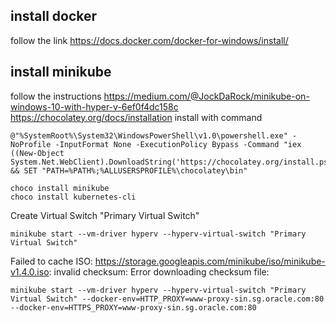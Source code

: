 ## install docker
follow the link https://docs.docker.com/docker-for-windows/install/

## install minikube
follow the instructions https://medium.com/@JockDaRock/minikube-on-windows-10-with-hyper-v-6ef0f4dc158c
https://chocolatey.org/docs/installation
install with command
```
@"%SystemRoot%\System32\WindowsPowerShell\v1.0\powershell.exe" -NoProfile -InputFormat None -ExecutionPolicy Bypass -Command "iex ((New-Object System.Net.WebClient).DownloadString('https://chocolatey.org/install.ps1'))" && SET "PATH=%PATH%;%ALLUSERSPROFILE%\chocolatey\bin"

choco install minikube
choco install kubernetes-cli
```

Create Virtual Switch "Primary Virtual Switch"

`minikube start --vm-driver hyperv --hyperv-virtual-switch "Primary Virtual Switch" `

 Failed to cache ISO: https://storage.googleapis.com/minikube/iso/minikube-v1.4.0.iso: invalid checksum: Error downloading checksum file:
 
 ```
 minikube start --vm-driver hyperv --hyperv-virtual-switch "Primary Virtual Switch" --docker-env=HTTP_PROXY=www-proxy-sin.sg.oracle.com:80 --docker-env=HTTPS_PROXY=www-proxy-sin.sg.oracle.com:80
 ```




